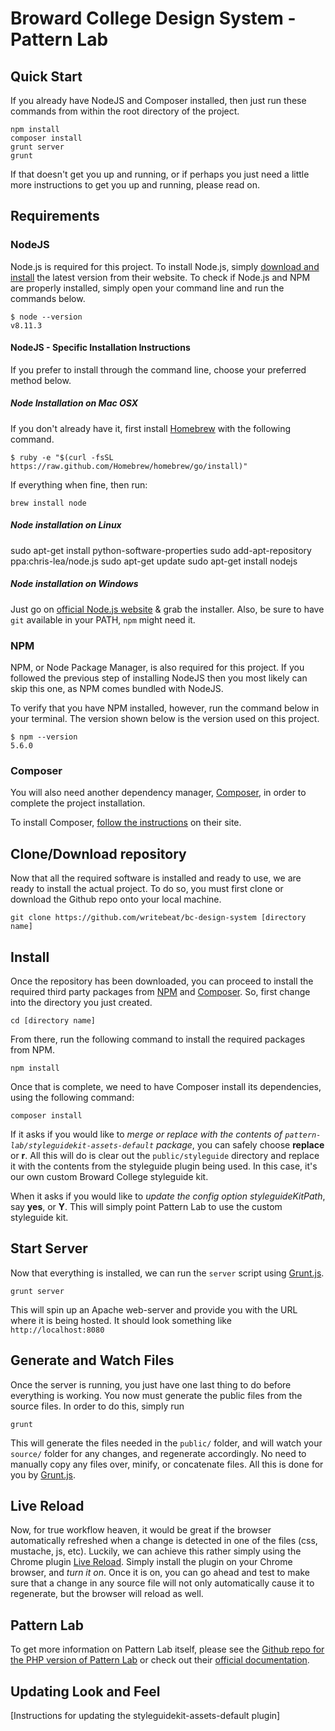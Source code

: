 # Broward College Design System - Pattern Lab





## Quick Start
If you already have NodeJS and Composer installed, then just run these commands from within the root directory of the project.

    npm install
    composer install
    grunt server
    grunt

If that doesn't get you up and running, or if perhaps you just need a little more instructions to get you up and running, please read on.




## Requirements


### NodeJS
Node.js is required for this project. To install Node.js, simply [download and install](http://nodejs.org/) the latest version from their website.
To check if Node.js and NPM are properly installed, simply open your command line and run the commands below.

    $ node --version
    v8.11.3


#### NodeJS - Specific Installation Instructions
If you prefer to install through the command line, choose your preferred method below.

##### Node Installation on Mac OSX
If you don't already have it, first install [Homebrew](http://brew.sh/) with the following command.

    $ ruby -e "$(curl -fsSL https://raw.github.com/Homebrew/homebrew/go/install)"

If everything when fine, then run:

    brew install node

##### Node installation on Linux

  sudo apt-get install python-software-properties
  sudo add-apt-repository ppa:chris-lea/node.js
  sudo apt-get update
  sudo apt-get install nodejs

##### Node installation on Windows
Just go on [official Node.js website](http://nodejs.org/) & grab the installer.
Also, be sure to have `git` available in your PATH, `npm` might need it.




### NPM
NPM, or Node Package Manager, is also required for this project. If you followed the previous step of installing NodeJS then you most likely can skip this one, as NPM comes bundled with NodeJS.

To verify that you have NPM installed, however, run the command below in your terminal. The version shown below is the version used on this project.

    $ npm --version
    5.6.0




### Composer
You will also need another dependency manager, [Composer](https://getcomposer.org), in order to complete the project installation.

To install Composer, [follow the instructions](https://getcomposer.org/doc/00-intro.md#installation-linux-unix-macos) on their site.





## Clone/Download repository
Now that all the required software is installed and ready to use, we are ready to install the actual project. To do so, you must first clone or download the Github repo onto your local machine.

    git clone https://github.com/writebeat/bc-design-system [directory name]





## Install
Once the repository has been downloaded, you can proceed to install the required third party packages from [NPM](https://www.npmjs.com/) and [Composer](https://getcomposer.org/). So, first change into the directory you just created.

    cd [directory name]

From there, run the following command to install the required packages from NPM.

    npm install

Once that is complete, we need to have Composer install its dependencies, using the following command:

    composer install

If it asks if you would like to *merge or replace with the contents of `pattern-lab/styleguidekit-assets-default` package*, you can safely choose **replace** or **r**. All this will do is clear out the `public/styleguide` directory and replace it with the contents from the styleguide plugin being used. In this case, it's our own custom Broward College styleguide kit.

When it asks if you would like to *update the config option styleguideKitPath*, say **yes**, or **Y**. This will simply point Pattern Lab to use the custom styleguide kit.





## Start Server
Now that everything is installed, we can run the `server` script using [Grunt.js](https://gruntjs.com/).

    grunt server

 This will spin up an Apache web-server and provide you with the URL where it is being hosted. It should look something like `http://localhost:8080`





## Generate and Watch Files
Once the server is running, you just have one last thing to do before everything is working. You now must generate the public files from the source files. In order to do this, simply run

    grunt

This will generate the files needed in the `public/` folder, and will watch your `source/` folder for any changes, and regenerate accordingly. No need to manually copy any files over, minify, or concatenate files. All this is done for you by [Grunt.js](https://gruntjs.com/).





## Live Reload
Now, for true workflow heaven, it would be great if the browser automatically refreshed when a change is detected in one of the files (css, mustache, js, etc). Luckily, we can achieve this rather simply using the Chrome plugin [Live Reload](http://livereload.com/). Simply install the plugin on your Chrome browser, and *turn it on*. Once it is on, you can go ahead and test to make sure that a change in any source file will not only automatically cause it to regenerate, but the browser will reload as well.





## Pattern Lab

To get more information on Pattern Lab itself, please see the [Github repo for the PHP version of Pattern Lab](https://github.com/pattern-lab/patternlab-php) or check out their [official documentation](https://patternlab.io/docs).

## Updating Look and Feel
[Instructions for updating the styleguidekit-assets-default plugin]

